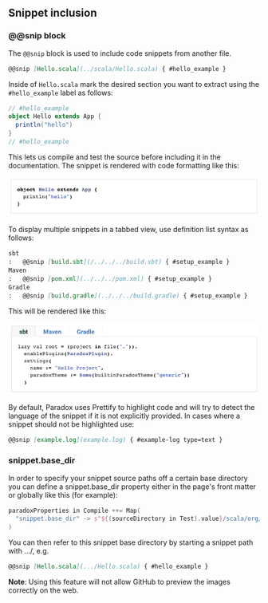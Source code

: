 Snippet inclusion
-----------------

### @@snip block

The `@@snip` block is used to include code snippets from another file.

```markdown
@@snip [Hello.scala](../scala/Hello.scala) { #hello_example }
```

Inside of `Hello.scala` mark the desired section you want to extract using the `#hello_example` label as follows:

```scala
// #hello_example
object Hello extends App {
  println("hello")
}
// #hello_example
```

This lets us compile and test the source before including it in the documentation.
The snippet is rendered with code formatting like this:

![snip](../img/snip.png)

To display multiple snippets in a tabbed view, use definition list syntax as follows:

```markdown
sbt
:   @@snip [build.sbt](/../../../build.sbt) { #setup_example }
Maven
:   @@snip [pom.xml](../../../pom.xml) { #setup_example }
Gradle
:   @@snip [build.gradle](../../../build.gradle) { #setup_example }
```

This will be rendered like this:

![multi_snip](../img/multi_snip.png)

By default, Paradox uses Prettify to highlight code and will try to detect the
language of the snippet if it is not explicitly provided. In cases where a
snippet should not be highlighted use:

```markdown
@@snip [example.log](example.log) { #example-log type=text }
```

### snippet.base_dir

In order to specify your snippet source paths off a certain base directory you can define a snippet.base_dir property either in the page's front matter or globally like this (for example):

```sbt
paradoxProperties in Compile ++= Map(
  "snippet.base_dir" -> s"${(sourceDirectory in Test).value}/scala/org/example"
)
```

You can then refer to this snippet base directory by starting a snippet path with .../, e.g.

```markdown
@@snip [Hello.scala](.../Hello.scala) { #hello_example }
```

**Note**: Using this feature will not allow GitHub to preview the images correctly on the web.
